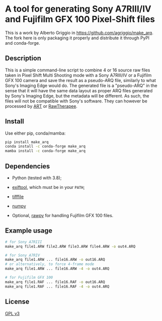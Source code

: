 # A tool for generating Sony A7RIII/IV and Fujifilm GFX 100 Pixel-Shift files #

This is a work by Alberto Griggio in <https://github.com/agriggio/make_arq>. The fork here is only packaging it properly and distribute it through PyPI and conda-forge.

## Description

This is a simple command-line script to combine 4 or 16 source raw files taken in Pixel Shift Multi Shooting mode with a Sony A7RIII/IV or a Fujifilm GFX 100 camera and save the result as a pseudo-ARQ file, similarly to what Sony's Imaging Edge would do.
The generated file is a "pseudo-ARQ" in the sense that it will have the same data layout as proper ARQ files generated by Sony's Imaging Edge, but the metadata will be different. As such, the files will not be compatible with Sony's software. They can however be processed by [ART](http://bitbucket.org/agriggio/art) or [RawTherapee](http://rawtherapee.com).

## Install

Use either pip, conda/mamba:

```bash
pip install make_arq
conda install -c conda-forge make_arq
mamba install -c conda-forge make_arq
```

## Dependencies

- Python (tested with 3.8);

- [exiftool](http://www.sno.phy.queensu.ca/~phil/exiftool/), which must be in your `PATH`;

- [tifffile](https://pypi.python.org/pypi/tifffile)

- [numpy](https://pypi.python.org/pypi/numpy)

- Optional, [rawpy](https://pypi.org/project/rawpy/) for handling Fujifilm GFX 100 files.


## Example usage

```bash
# for Sony A7RIII
make_arq file1.ARW file2.ARW file3.ARW file4.ARW -o out4.ARQ

# for Sony A7RIV
make_arq file1.ARW ... file16.ARW -o out16.ARQ
# or alternatively, to force 4-frame mode
make_arq file1.ARW ... file16.ARW -4 -o out4.ARQ

# for Fujifilm GFX 100
make_arq file1.RAF ... file16.RAF -o out16.ARQ
make_arq file1.RAF ... file16.RAF -4 -o out4.ARQ
```


## License

[GPL v3](https://www.gnu.org/licenses/gpl-3.0.en.html)
